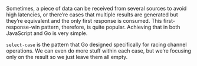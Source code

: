 Sometimes, a piece of data can be received from several sources to avoid high latencies, or there’re cases that multiple results are generated but they’re equivalent and the only first response is consumed. This first-response-win pattern, therefore, is quite popular. Achieving that in both JavaScript and Go is very simple.

`select-case` is the pattern that Go designed specifically for racing channel operations. We can even do more stuff within each case, but we’re focusing only on the result so we just leave them all empty.